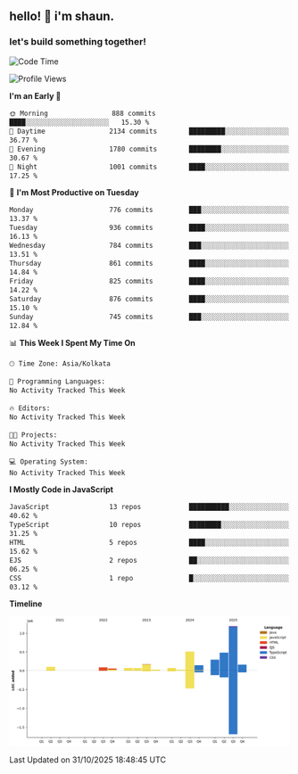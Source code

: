 ## hello! 👋 i'm shaun. 
### let's build something together!
<!--START_SECTION:waka-->
![Code Time](http://img.shields.io/badge/Code%20Time-462%20hrs%208%20mins-blue)

![Profile Views](http://img.shields.io/badge/Profile%20Views-0-blue)

**I'm an Early 🐤** 

```text
🌞 Morning                888 commits         ████░░░░░░░░░░░░░░░░░░░░░   15.30 % 
🌆 Daytime                2134 commits        █████████░░░░░░░░░░░░░░░░   36.77 % 
🌃 Evening                1780 commits        ████████░░░░░░░░░░░░░░░░░   30.67 % 
🌙 Night                  1001 commits        ████░░░░░░░░░░░░░░░░░░░░░   17.25 % 
```
📅 **I'm Most Productive on Tuesday** 

```text
Monday                   776 commits         ███░░░░░░░░░░░░░░░░░░░░░░   13.37 % 
Tuesday                  936 commits         ████░░░░░░░░░░░░░░░░░░░░░   16.13 % 
Wednesday                784 commits         ███░░░░░░░░░░░░░░░░░░░░░░   13.51 % 
Thursday                 861 commits         ████░░░░░░░░░░░░░░░░░░░░░   14.84 % 
Friday                   825 commits         ████░░░░░░░░░░░░░░░░░░░░░   14.22 % 
Saturday                 876 commits         ████░░░░░░░░░░░░░░░░░░░░░   15.10 % 
Sunday                   745 commits         ███░░░░░░░░░░░░░░░░░░░░░░   12.84 % 
```


📊 **This Week I Spent My Time On** 

```text
🕑︎ Time Zone: Asia/Kolkata

💬 Programming Languages: 
No Activity Tracked This Week

🔥 Editors: 
No Activity Tracked This Week

🐱‍💻 Projects: 
No Activity Tracked This Week

💻 Operating System: 
No Activity Tracked This Week
```

**I Mostly Code in JavaScript** 

```text
JavaScript               13 repos            ██████████░░░░░░░░░░░░░░░   40.62 % 
TypeScript               10 repos            ████████░░░░░░░░░░░░░░░░░   31.25 % 
HTML                     5 repos             ████░░░░░░░░░░░░░░░░░░░░░   15.62 % 
EJS                      2 repos             ██░░░░░░░░░░░░░░░░░░░░░░░   06.25 % 
CSS                      1 repo              █░░░░░░░░░░░░░░░░░░░░░░░░   03.12 % 
```



**Timeline**

![Lines of Code chart](https://raw.githubusercontent.com/ShaunDaniel/ShaunDaniel/main/assets/bar_graph.png)


 Last Updated on 31/10/2025 18:48:45 UTC
<!--END_SECTION:waka-->
